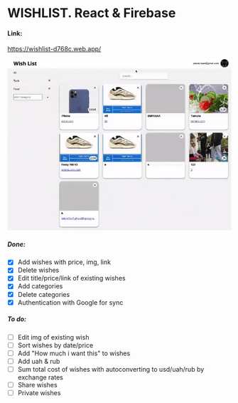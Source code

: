# WISHLIST. React & Firebase

#### Link: 
https://wishlist-d768c.web.app/

![](ezgif.com-gif-maker.gif)

##### Done:

- [x] Add wishes with price, img, link
- [x] Delete wishes
- [x] Edit title/price/link of existing wishes
- [x] Add categories
- [x] Delete categories
- [x] Authentication with Google for sync

##### To do:

- [ ] Edit img of existing wish
- [ ] Sort wishes by date/price
- [ ] Add "How much i want this" to wishes
- [ ] Add uah & rub
- [ ] Sum total cost of wishes with autoconverting to usd/uah/rub by exchange rates
- [ ] Share wishes
- [ ] Private wishes
